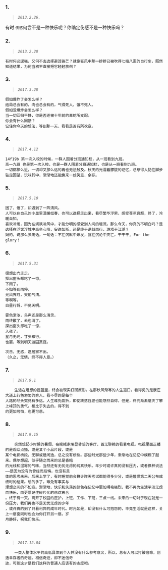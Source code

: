 ### 1.
>*`2013.2.26.`*

有时 `伤感`何尝不是一种快乐呢？你确定伤感不是一种快乐吗？

### 2.
>*`2013.2.28`*

    有时何必逞强，又何不去选择避其锋芒？就像狂风中那一排排已被吹得七扭八歪的自行车，既然知道结果，为何当初不直接把它轻轻放倒？

### 3.
>*`2017.3.28`*

    假如爆炸了会怎么样？
    结局总会有的，肉也总会有的，气得死人，饿不死人。
    假如没爆炸会怎么样？
    当一切回归平静，你是否还被十年前的毒蛇所支配。
    你会有什么回馈？
    记住你今天的想法，等到那一天，看看是否有所改变。

### 4.
>*`2017.4.12`*

    14f19b 第一次入校的时候，一群人围着分班通知栏，从一班看到九班。
    高一九班 也是第一次入校，也是一群人围着分班通知栏，也是从一班看到九班。
    一切都那么近，一切却又那么远的再也无法触及。秋天的光混着朦胧的记忆，总惹得人黏住脚步驻足回望，玩味其中，渐渐地还能换来一丝笑意，余存。

### 5.
>*`2017.5.10`*

    困了，倦了，却遇到了一阵清风。
    人可以在自己的小巢里温暖如春，也可以选择走出来，看尽繁华浮荣，感受苍凉衰颓，终了，冷暖自知。
    喜欢冷雨，因为在飒飒冷风中，才能分明的感受到人间的暖流。那么今天，你真的不明白吗？是选择在浮世浮城中高垒心墙，安逸如斯，还是终于逆战而行，游戏于江湖？
    妈的，说那么多废话，一句话：不在沉默中爆发，就在沉沦中灭亡，干干干, For the glory！

### 6.
>*`2017.5.31`*

    很想出门走走。
    探出窗头却吃了一惊，
    下雨了。
    不如等到雨停，
    光风霁月，天朗气清。
    等啊等，
    白昼行将，不见天明。

    雾色渐浓，鸟声还是那么清灵，
    雨终散了，云也消了。
    探出窗头却吃了一惊，
    入夜了。
    星月无光，寸步难行，
    也罢，等到明天游园赏庭。

    次日，无感，遂居家不出。
    （久之，无情，终不得人意。）

### 7.
>*`2017.9.1`*

        生活在理想的摇篮里，终会被现实打回原形。在那秋风渐寒的人生道口，看得见的是康庄大道上行色匆匆的旁人，看不尽的是每个
    人路的尽头究竟有多远。人生难免曲折，即使跌落谷底也能悠然自得，但是，终究渐渐磨灭了攀上峰顶的勇气。相比于失去的，得不到
    的更加可怕，也更可悲。

### 8.
>*`2017.9.15`*

        突然想起小时候的暑假，在姥姥家略显昏暗的客厅，百无聊赖的看着电视。电视里面正播的是观众点播，或是某个小品片段，或是
    某个电影桥段，无聊或是闲逸，总之没有烦恼。那些时光那些少年，渐渐地在记忆中模糊了起来。偶尔想起，似乎随之而来的总是昏暗
    的光线和湿霉的气味，当然还有无忧无虑的纯真快乐。年少时或许真的没有压力，或者换种说法——是因为没有为曾经而后悔，也没有具
    体的思考未来。后来上学了，有时睡觉前会算计昨天考试都能得多少分，或是憧憬第二天公布成绩时的结果。想的多了，难免有事实与
    理想之间的不如意。渐渐地，快乐和失落的颜色在记忆中更加明艳强烈，我不再为生活平淡无虑而快乐，而更愿记住碎片化的悲欢离合
    。终于有一天，离开了校园的庇护，上班、工作、下班，三点一线。未来的一切对于现在就是一份压力，我们再也不是无忧无虑的少年
    ，或许真的到了只看利弊的成年时代。时光如是，却没有什么可抱怨的，毕竟生活就是这样，关上一扇窗同时也会为你打开另一扇。岁
    月静好，祝我们快乐。

### 9.
>*`2017.12.04`*

        一类人整体水平的高低具体到个人并没有什么参考意义，所以，总有人可以打破宿命，创造幸存者的奇迹。相信奇迹，却不迷信奇
    迹，可能这才是我们这样的普通人应该有的态度吧。
